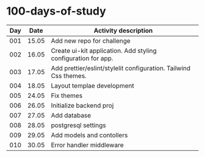# 100-days-of-study
| Day          | Date | Activity description |
| ------------- | --- | --- |
| 001  | 15.05 | Add new repo for challenge |
| 002  | 16.05 | Create ui-kit application. Add styling configuration for app. |
| 003  | 17.05 | Add prettier/eslint/stylelit configuration. Tailwind Css themes. |
| 004  | 18.05 | Layout templae development |
| 005  | 24.05 | Fix themes |
| 006  | 26.05 | Initialize backend proj |
| 007  | 27.05 | Add database |
| 008  | 28.05 | postgresql settings |
| 009  | 29.05 | Add models and contollers |
| 010  | 30.05 | Error handler middleware |

